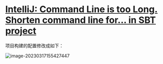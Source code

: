 # [IntelliJ: Command Line is too Long. Shorten command line for... in SBT project](https://stackoverflow.com/questions/49039414/intellij-command-line-is-too-long-shorten-command-line-for-in-sbt-project)

项目构建的配置修改成如下：

![image-20230317155427447](E:\codes\Server-Learning\thingsboard\错误处理\Imag\image-20230317155427447.png)